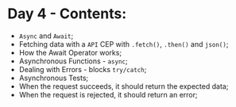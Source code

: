# Day 4 - Contents: 

* `Async` and `Await`; 
* Fetching data with a `API` CEP with `.fetch()`, `.then()` and `json()`; 
* How the Await Operator works; 
* Asynchronous Functions - `async`; 
* Dealing with Errors - blocks `try/catch`; 
* Asynchronous Tests; 
* When the request succeeds, it should return the expected data; 
* When the request is rejected, it should return an error; 
